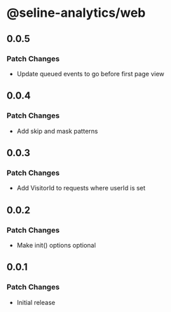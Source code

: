 # @seline-analytics/web

## 0.0.5

### Patch Changes

- Update queued events to go before first page view

## 0.0.4

### Patch Changes

- Add skip and mask patterns

## 0.0.3

### Patch Changes

- Add VisitorId to requests where userId is set

## 0.0.2

### Patch Changes

- Make init() options optional

## 0.0.1

### Patch Changes

- Initial release
